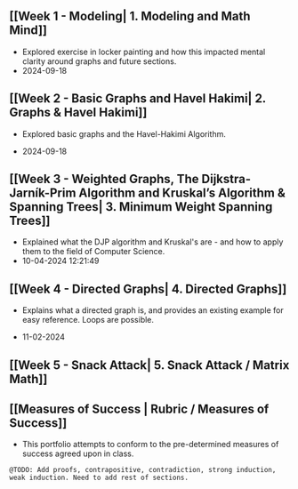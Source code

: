 ## [[Week 1 - Modeling| 1. Modeling and Math Mind]]
- Explored exercise in locker painting and how this impacted mental clarity around graphs and future sections.
- 2024-09-18 
## [[Week 2 - Basic Graphs and Havel Hakimi| 2. Graphs & Havel Hakimi]]
* Explored basic graphs and the Havel-Hakimi Algorithm.
- 2024-09-18 
## [[Week 3 - Weighted Graphs, The Dijkstra-Jarník-Prim Algorithm and Kruskal’s Algorithm & Spanning Trees| 3. Minimum Weight Spanning Trees]]
- Explained what the DJP algorithm and Kruskal's are - and how to apply them to the field of Computer Science.
- 10-04-2024 12:21:49
## [[Week 4 - Directed Graphs| 4. Directed Graphs]]
* Explains what a directed graph is, and provides an existing example for easy reference. Loops are possible.
- 11-02-2024
## [[Week 5 - Snack Attack| 5. Snack Attack / Matrix Math]]

## [[Measures of Success | Rubric / Measures of Success]]
- This portfolio attempts to conform to the pre-determined measures of success agreed upon in class. 

`@TODO: Add proofs, contrapositive, contradiction, strong induction, weak induction. Need to add rest of sections. `
